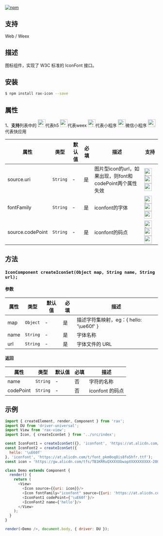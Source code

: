 [![npm](https://img.shields.io/npm/v/rax-icon.svg)](https://www.npmjs.com/package/rax-icon)

## 支持

Web / Weex

## 描述

图标组件，实现了 W3C 标准的 IconFont 接口。

## 安装

```bash
$ npm install rax-icon --save
```

## 属性

1、**支持**列表中的 <img alt="browser" src="https://gw.alicdn.com/tfs/TB1uYFobGSs3KVjSZPiXXcsiVXa-200-200.svg" width="25px" height="25px" />代表h5 <img alt="weex" src="https://gw.alicdn.com/tfs/TB1jM0ebMaH3KVjSZFjXXcFWpXa-200-200.svg" width="25px" height="25px" />代表weex  <img alt="miniApp" src="https://gw.alicdn.com/tfs/TB1bBpmbRCw3KVjSZFuXXcAOpXa-200-200.svg" width="25px" height="25px" />代表小程序  <img alt="wechatMiniprogram" src="https://img.alicdn.com/tfs/TB1slcYdxv1gK0jSZFFXXb0sXXa-200-200.svg" width="25px" height="25px">微信小程序  <img alt="quickApp" src="https://gw.alicdn.com/tfs/TB1MP7EwQT2gK0jSZPcXXcKkpXa-200-200.svg" width="25px" height="25px">代表快应用 


| **属性**    | **类型**   | **默认值** | **必填** | **描述**           | **支持** |
| ----------- | ---------- | ---------- | ------------ | ------------------ | ------------ |
| source.uri     | `String` | -          |      是        | 图片型icon的url，如果出现，则font和codePoint两个属性失效 | <img alt="browser" src="https://gw.alicdn.com/tfs/TB1uYFobGSs3KVjSZPiXXcsiVXa-200-200.svg" width="25px" height="25px" /><img alt="weex" src="https://gw.alicdn.com/tfs/TB1jM0ebMaH3KVjSZFjXXcFWpXa-200-200.svg" width="25px" height="25px" /> <img alt="quickApp" src="https://gw.alicdn.com/tfs/TB1MP7EwQT2gK0jSZPcXXcKkpXa-200-200.svg" width="25px" height="25px">  |
| fontFamily | `String` | -          |     是         | iconfont的字体         | <img alt="browser" src="https://gw.alicdn.com/tfs/TB1uYFobGSs3KVjSZPiXXcsiVXa-200-200.svg" width="25px" height="25px" /> <img alt="weex" src="https://gw.alicdn.com/tfs/TB1jM0ebMaH3KVjSZFjXXcFWpXa-200-200.svg" width="25px" height="25px" /> <img alt="quickApp" src="https://gw.alicdn.com/tfs/TB1MP7EwQT2gK0jSZPcXXcKkpXa-200-200.svg" width="25px" height="25px">    |
| source.codePoint     | `String` | -          |  是       |    iconfont的码点                     | <img alt="browser" src="https://gw.alicdn.com/tfs/TB1uYFobGSs3KVjSZPiXXcsiVXa-200-200.svg" width="25px" height="25px" /><img alt="weex" src="https://gw.alicdn.com/tfs/TB1jM0ebMaH3KVjSZFjXXcFWpXa-200-200.svg" width="25px" height="25px" />  <img alt="quickApp" src="https://gw.alicdn.com/tfs/TB1MP7EwQT2gK0jSZPcXXcKkpXa-200-200.svg" width="25px" height="25px">         |   

## 方法

### `IconComponent createIconSet(Object map, String name, String url);`

#### 参数
| **属性** | **类型** | **默认值** | **必填** | **描述**            | 
| -------- | -------- | ---------- | ------------ | ------------------- |
| map  | `Object` | -          | 是           | 描述字符集映射，eg：{ hello: '\ue60f' }            | 
| name | `String` | -       | 是        | 字体名称 | 
| url | `String` | -       | 是       | 字体文件的 URL | 

#### 返回

| **属性** | **类型** | **默认值** | **必填** | **描述**            | 
| -------- | -------- | ---------- | ------------ | ------------------- |
| name  | `String` | -          | 否           | 字符的名称            | 
| codePoint | `String` | -       | 否        | iconfont 的码点 | 

## 示例
```js
import { createElement, render, Component } from 'rax';
import DU from 'driver-universal';
import View from 'rax-view';
import Icon, { createIconSet } from '../src/index';

const IconFont1 = createIconSet({}, 'iconfont', 'https://at.alicdn.com/t/font_pkm0oq8is8fo5hfr.ttf');
const IconFont2 = createIconSet({
  hello: '\uE60f'
}, 'iconfont', 'https://at.alicdn.com/t/font_pkm0oq8is8fo5hfr.ttf');
const icon = 'https://gw.alicdn.com/tfs/TB1KRRuQXXXXXbwapXXXXXXXXXX-200-200.png';

class Demo extends Component {
  render() {
    return (
      <View>
        <Icon source={{uri: icon}}/>
        <Icon fontFamily="iconfont" source={{uri: 'https://at.alicdn.com/t/font_pkm0oq8is8fo5hfr.ttf', codePoint: '\uE60f'}}/>
        <IconFont1 codePoint={'\uE60f'}/>
        <IconFont2 name={'hello'}/>
      </View>
    );
  }
}

render(<Demo />, document.body, { driver: DU });
```